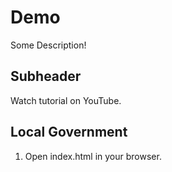 # Demo

Some Description!

## Subheader

Watch tutorial on YouTube.

## Local Government

1. Open index.html in your browser.
